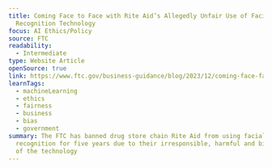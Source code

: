 ```yaml
---
title: Coming Face to Face with Rite Aid’s Allegedly Unfair Use of Facial
  Recognition Technology
focus: AI Ethics/Policy
source: FTC
readability:
  - Intermediate
type: Website Article
openSource: true
link: https://www.ftc.gov/business-guidance/blog/2023/12/coming-face-face-rite-aids-allegedly-unfair-use-facial-recognition-technology
learnTags:
  - machineLearning
  - ethics
  - fairness
  - business
  - bias
  - government
summary: The FTC has banned drug store chain Rite Aid from using facial
  recognition for five years due to their irresponsible, harmful and biased use
  of the technology
---
```

